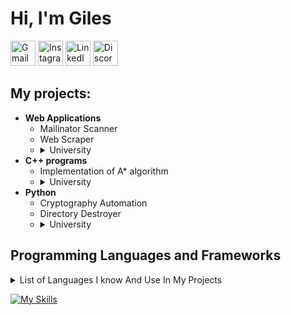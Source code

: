 <h1>Hi, I'm Giles</h1>

<img src="https://edent.github.io/SuperTinyIcons/images/svg/gmail.svg" width="40" title="Gmail"> <img src="https://edent.github.io/SuperTinyIcons/images/svg/instagram.svg" width="40" title="Instagram"> <img src="https://edent.github.io/SuperTinyIcons/images/svg/linkedin.svg" width="40" title="LinkedIn"> <img src="https://edent.github.io/SuperTinyIcons/images/svg/discord.svg" width="40" title="Discord">

<h2>My projects:</h2>

- <b>Web Applications</b>
  - Mailinator Scanner
  - Web Scraper
  - <details><summary>University</summary>Web Applications Development Portfolio<br>Web Applications Development Project</details>
- <b>C++ programs</b>
  - Implementation of A* algorithm
  - <details><summary>University</summary>Problem Solving and Programming<br>Object Orientated Programming</details>
- <b>Python</b>
  - Cryptography Automation
  - Directory Destroyer
  - <details><summary>University</summary>Fundamentals of Artifical Intelligence<br>Matlab</details>
  

<h2>Programming Languages and Frameworks</h2>
<details>
  <summary>List of Languages I know And Use In My Projects
    
  [![My Skills](https://skillicons.dev/icons?i=cpp,py,html,css,js,bootstrap,angular,nodejs,matlab,dart,bash)](https://skillicons.dev)
  </summary>
  
- C++
- Python
- HTML
- CSS
- JavaScript
- Bootstrap 5
- Angular  
- Node.js
- Matlab
- dart
- flutter
- SQL
</details>
